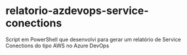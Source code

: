 # relatorio-azdevops-service-conections
Script em PowerShell que desenvolvi para gerar um relatório de Service Conections do tipo AWS no Azure DevOps

